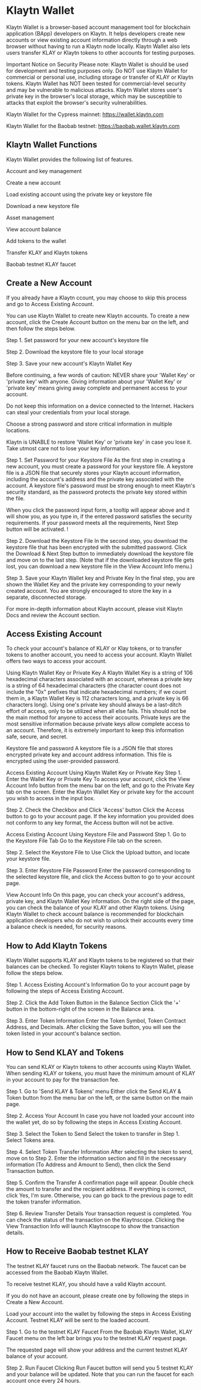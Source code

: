 # Klaytn Wallet

Klaytn Wallet is a browser-based account management tool for blockchain application (BApp) developers on Klaytn. It helps developers create new accounts or view existing account information directly through a web browser without having to run a Klaytn node locally. Klaytn Wallet also lets users transfer KLAY or Klaytn tokens to other accounts for testing purposes.

Important Notice on Security
Please note: Klaytn Wallet is should be used for development and testing purposes only. Do NOT use Klaytn Wallet for commercial or personal use, including storage or transfer of KLAY or Klaytn tokens. Klaytn Wallet has NOT been tested for commercial-level security and may be vulnerable to malicious attacks. Klaytn Wallet stores user's private key in the browser's local storage, which may be susceptible to attacks that exploit the browser's security vulnerabilities.

Klaytn Wallet for the Cypress mainnet: https://wallet.klaytn.com​

Klaytn Wallet for the Baobab testnet: https://baobab.wallet.klaytn.com​


## Klaytn Wallet Functions
Klaytn Wallet provides the following list of features.

Account and key management 

Create a new account 

Load existing account using the private key or keystore file

Download a new keystore file

Asset management 

View account balance

Add tokens to the wallet

Transfer KLAY and Klaytn tokens

Baobab testnet KLAY faucet

## Create a New Account
If you already have a Klaytn ccount, you may choose to skip this process and go to Access Existing Account.

You can use Klaytn Wallet to create new Klaytn accounts. To create a new account, click the Create Account button on the menu bar on the left, and then follow the steps below.

Step 1. Set password for your new account's keystore file

Step 2. Download the keystore file to your local storage

Step 3. Save your new account's Klaytn Wallet Key

Before continuing, a few words of caution:
NEVER share your 'Wallet Key' or 'private key'  with anyone. Giving information about your 'Wallet Key' or 'private key' means giving away complete and permanent access to your account.

Do not keep this information on a device connected to the Internet. Hackers can steal your credentials from your local storage.

Choose a strong password and store critical information in multiple locations.

Klaytn is UNABLE to restore 'Wallet Key' or 'private key' in case you lose it. Take utmost care not to lose your key information.

Step 1. Set Password for your Keystore File
As the first step in creating a new account, you must create a password for your keystore file. A keystore file is a JSON file that securely stores your Klaytn account information, including the account's address and the private key associated with the account. A keystore file's password must be strong enough to meet Klaytn's security standard, as the password protects the private key stored within the file.


When you click the password input form, a tooltip will appear above and it will show you, as you type in, if the entered password satisfies the security requirements. If your password meets all the requirements, Next Step button will be activated. ! 

Step 2. Download the Keystore File
In the second step, you download the keystore file that has been encrypted with the submitted password. Click the Download & Next Step button to immediately download the keystore file and move on to the last step. (Note that if the downloaded keystore file gets lost, you can download a new keystore file in the View Account Info menu.)


Step 3. Save your Klaytn Wallet key and Private Key
In the final step, you are shown the Wallet Key and the private key corresponding to your newly created account. You are strongly encouraged to store the key in a separate, disconnected storage.

For more in-depth information about Klaytn account, please visit Klaytn Docs and review the Account section.


## Access Existing Account
To check your account's balance of KLAY or Klay tokens, or to transfer tokens to another account, you need to access your account. Klaytn Wallet offers two ways to access your account.

Using Klaytn Wallet Key or Private Key A Klaytn Wallet Key is a string of 106 hexadecimal characters associated with an account, whereas a private key is a string of 64 hexadecimal characters (the character count does not include the "0x" prefixes that indicate hexadecimal numbers; if we count them in, a Klaytn Wallet Key is 112 characters long, and a private key is 66 characters long). Using one's private key should always be a last-ditch effort of access, only to be utilized when all else fails. This should not be the main method for anyone to access their accounts. Private keys are the most sensitive information because private keys allow complete access to an account. Therefore, it is extremely important to keep this information safe, secure, and secret.

Keystore file and password A keystore file is a JSON file that stores encrypted private key and account address information. This file is encrypted using the user-provided password.

Access Existing Account Using Klaytn Wallet Key or Private Key
Step 1. Enter the Wallet Key or Private Key
To access your account, click the View Account Info button from the menu bar on the left, and go to the Private Key tab on the screen. Enter the Klaytn Wallet Key or private key for the account you wish to access in the input box.


Step 2. Check the Checkbox and Click 'Access' button
Click the Access button to go to your account page. If the key information you provided does not conform to any key format, the Access button will not be active.


Access Existing Account Using Keystore File and Password
Step 1. Go to the Keystore File Tab
Go to the Keystore File tab on the screen.


Step 2. Select the Keystore File to Use
Click the Upload button, and locate your keystore file.


Step 3. Enter Keystore File Password
Enter the password corresponding to the selected keystore file, and click the Access button to go to your account page.


View Account Info
On this page, you can check your account's address, private key, and Klaytn Wallet Key information. On the right side of the page, you can check the balance of your KLAY and other Klaytn tokens. Using Klaytn Wallet to check account balance is recommended for blockchain application developers who do not wish to unlock their accounts every time a balance check is needed, for security reasons.


## How to Add Klaytn Tokens
Klaytn Wallet supports KLAY and Klaytn tokens to be registered so that their balances can be checked. To register Klaytn tokens to Klaytn Wallet, please follow the steps below.

Step 1. Access Existing Account's Information
Go to your account page by following the steps of Access Existing Account.

Step 2. Click the Add Token Button in the Balance Section
Click the '+' button in the bottom-right of the screen in the Balance area.


Step 3. Enter Token Information
Enter the Token Symbol, Token Contract Address, and Decimals. After clicking the Save button, you will see the token listed in your account's balance section.


## How to Send KLAY and Tokens
You can send KLAY or Klaytn tokens to other accounts using Klaytn Wallet. When sending KLAY or tokens, you must have the minimum amount of KLAY in your account to pay for the transaction fee.

Step 1. Go to 'Send KLAY & Tokens' menu
Either click the Send KLAY & Token button from the menu bar on the left, or the same button on the main page.


Step 2. Access Your Account
In case you have not loaded your account into the wallet yet, do so by following the steps in Access Existing Account.

Step 3. Select the Token to Send
Select the token to transfer in Step 1. Select Tokens area.


Step 4. Select Token Transfer Information
After selecting the token to send, move on to Step 2. Enter the information section and fill in the necessary information (To Address and Amount to Send), then click the Send Transaction button.


Step 5. Confirm the Transfer
A confirmation page will appear. Double check the amount to transfer and the recipient address. If everything is correct, click Yes, I'm sure. Otherwise, you can go back to the previous page to edit the token transfer information.


Step 6. Review Transfer Details
Your transaction request is completed. You can check the status of the transaction on the Klaytnscope. Clicking the View Transaction Info will launch Klaytnscope to show the transaction details.


## How to Receive Baobab testnet KLAY
The testnet KLAY faucet runs on the Baobab network. The faucet can be accessed from the Baobab Klaytn Wallet.

To receive testnet KLAY, you should have a valid Klaytn account.

If you do not have an account, please create one by following the steps in Create a New Account.

Load your account into the wallet by following the steps in Access Existing Account. Testnet KLAY will be sent to the loaded account. 

Step 1. Go to the testnet KLAY Faucet
From the Baobab Klaytn Wallet, KLAY Faucet menu on the left bar brings you to the testnet KLAY request page.

The requested page will show your address and the current testnet KLAY balance of your account.


Step 2. Run Faucet
Clicking Run Faucet button will send you 5 testnet KLAY and your balance will be updated. Note that you can run the faucet for each account once every 24 hours.

